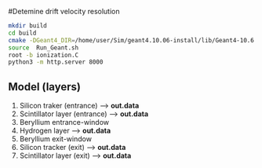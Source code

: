 #Detemine drift velocity resolution


```bash
mkdir build
cd build
cmake -DGeant4_DIR=/home/user/Sim/geant4.10.06-install/lib/Geant4-10.6.0/ ../POS/
source  Run_Geant.sh
root -b ionization.C
python3 -m http.server 8000
```

## Model (layers)

 1. Silicon traker (entrance) --> **out.data**
 2. Scintillator layer (entrance)  --> **out.data**
 3. Beryllium entrance-window
 4. Hydrogen layer --> **out.data**
 5. Beryllium exit-window
 6. Silicon tracker (exit)  --> **out.data**
 7. Scintillator layer (exit) --> **out.data**

